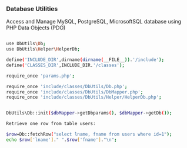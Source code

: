 ### Database Utilities

Access and Manage MySQL, PostgreSQL, MicrosoftSQL database using PHP Data Objects (PDO)

```sh

use DbUtils\Db;
use DbUtils\Helper\HelperDb;

define('INCLUDE_DIR',dirname(dirname(__FILE__)).'/include');
define('CLASSES_DIR',INCLUDE_DIR.'/classes');

require_once 'params.php';

require_once 'include/classes/DbUtils/Db.php';
require_once 'include/classes/DbUtils/DbMapper.php';
require_once 'include/classes/DbUtils/Helper/HelperDb.php';


DbUtils\Db::init($dbMapper->getDbparams(), $dbMapper->getDb());


```

```sh
Retrieve one row from table users:

$row=Db::fetchRow("select lname, fname from users where id=1");
echo $row['lname']." ".$row['fname']."\n";
```
